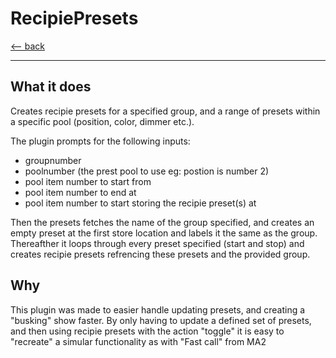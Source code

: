 # RecipiePresets
[<-- back](../README.md)

----
## What it does
Creates recipie presets for a specified group, and a range of presets within a specific pool (position, color, dimmer etc.).

The plugin prompts for the following inputs:
- groupnumber
- poolnumber (the prest pool to use eg: postion is number 2)
- pool item number to start from
- pool item number to end at
- pool item number to start storing the recipie preset(s) at

Then the presets fetches the name of the group specified, and creates an empty preset at the first store location and labels it the same as the group. Thereafther it loops through every preset specified (start and stop) and creates recipie presets refrencing these presets and the provided group.

## Why
This plugin was made to easier handle updating presets, and creating a "busking" show faster.
By only having to update a defined set of presets, and then using recipie presets with the action "toggle" it is easy to "recreate" a simular functionality as with "Fast call" from MA2